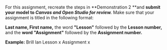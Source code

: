 For this assignment, recreate the steps in **Demonstration 2 **and **submit your model to _Canvas and Open Studio for review._** Make sure that your assignment is titled in the following format:

**Last name, First name,** the word **"Lesson"** followed by the **Lesson number,** and the **word "Assignment"** followed by the **Assignment number.**

**Example:**
Brill Ian Lesson x Assignment x
 